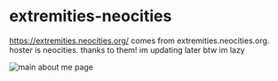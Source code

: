 # extremities-neocities
https://extremities.neocities.org/
comes from extremities.neocities.org. hoster is neocities. thanks to them!
im updating later btw im lazy

![main about me page](https://i.imgur.com/zICyih8.png)
